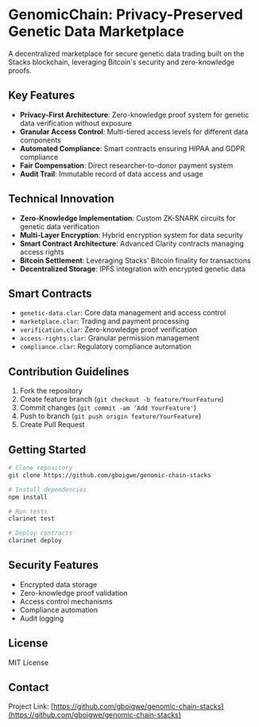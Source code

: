 # GenomicChain: Privacy-Preserved Genetic Data Marketplace

A decentralized marketplace for secure genetic data trading built on the Stacks blockchain, leveraging Bitcoin's security and zero-knowledge proofs.

## Key Features

- **Privacy-First Architecture**: Zero-knowledge proof system for genetic data verification without exposure
- **Granular Access Control**: Multi-tiered access levels for different data components
- **Automated Compliance**: Smart contracts ensuring HIPAA and GDPR compliance
- **Fair Compensation**: Direct researcher-to-donor payment system
- **Audit Trail**: Immutable record of data access and usage

## Technical Innovation

- **Zero-Knowledge Implementation**: Custom ZK-SNARK circuits for genetic data verification
- **Multi-Layer Encryption**: Hybrid encryption system for data security
- **Smart Contract Architecture**: Advanced Clarity contracts managing access rights
- **Bitcoin Settlement**: Leveraging Stacks' Bitcoin finality for transactions
- **Decentralized Storage**: IPFS integration with encrypted genetic data

## Smart Contracts

- `genetic-data.clar`: Core data management and access control
- `marketplace.clar`: Trading and payment processing
- `verification.clar`: Zero-knowledge proof verification
- `access-rights.clar`: Granular permission management
- `compliance.clar`: Regulatory compliance automation

## Contribution Guidelines

1. Fork the repository
2. Create feature branch (`git checkout -b feature/YourFeature`)
3. Commit changes (`git commit -am 'Add YourFeature'`)
4. Push to branch (`git push origin feature/YourFeature`)
5. Create Pull Request

## Getting Started

```bash
# Clone repository
git clone https://github.com/gboigwe/genomic-chain-stacks

# Install dependencies
npm install

# Run tests
clarinet test

# Deploy contracts
clarinet deploy
```

## Security Features

- Encrypted data storage
- Zero-knowledge proof validation
- Access control mechanisms
- Compliance automation
- Audit logging

## License

MIT License

## Contact

Project Link: [https://github.com/gboigwe/genomic-chain-stacks](https://github.com/gboigwe/genomic-chain-stacks)